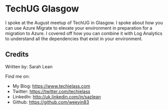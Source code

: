 # TechUG Glasgow

I spoke at the August meetup of TechUG in Glasgow.  I spoke about how you can use Azure Migrate to elevate your environment in preparation for a migration to Azure. I covered off how you can combine it with Log Analytics to understand all the dependencies that exist in your environment.  

## Credits

Written by: Sarah Lean

Find me on:

* My Blog: <https://www.techielass.com>
* Twitter: <https://twitter.com/techielass>
* LinkedIn: <http://uk.linkedin.com/in/sazlean>
* Github: <https://github.com/weeyin83>
